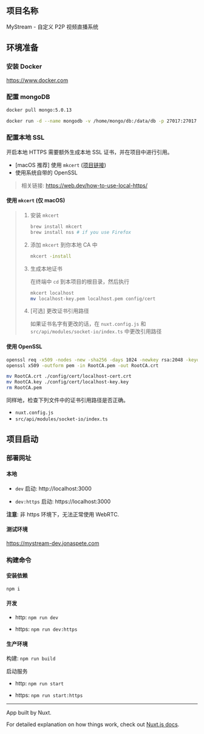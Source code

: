 ## 项目名称

MyStream - 自定义 P2P 视频直播系统

## 环境准备

### 安装 Docker

https://www.docker.com

### 配置 mongoDB

```zsh
docker pull mongo:5.0.13

docker run -d --name mongodb -v /home/mongo/db:/data/db -p 27017:27017 mongo:5.0.13
```

### 配置本地 SSL

开启本地 HTTPS 需要额外生成本地 SSL 证书，并在项目中进行引用。

- [macOS 推荐] 使用 `mkcert` ([项目链接](https://github.com/FiloSottile/mkcert/releases))
- 使用系统自带的 OpenSSL

> 相关链接: https://web.dev/how-to-use-local-https/

#### 使用 `mkcert` (仅 macOS)

> 1. 安装 `mkcert`
>
>    ```zsh
>    brew install mkcert
>    brew install nss # if you use Firefox
>    ```
>
> 2. 添加 `mkcert` 到你本地 CA 中
>
>    ```zsh
>    mkcert -install
>    ```
>
> 3. 生成本地证书
>
>    在终端中 `cd` 到本项目的根目录，然后执行
>
>    ```zsh
>    mkcert localhost
>    mv localhost-key.pem localhost.pem config/cert
>    ```
>
> 4. [可选] 更改证书引用路径
>
>    如果证书名字有更改的话，在 `nuxt.config.js` 和 `src/api/modules/socket-io/index.ts` 中更改引用路径

#### 使用 OpenSSL

```zsh
openssl req -x509 -nodes -new -sha256 -days 1024 -newkey rsa:2048 -keyout RootCA.key -out RootCA.pem -subj "/C=US/CN=Example-Root-CA"
openssl x509 -outform pem -in RootCA.pem -out RootCA.crt

mv RootCA.crt ./config/cert/localhost-cert.crt
mv RootCA.key ./config/cert/localhost-key.key
rm RootCA.pem
```

同样地，检查下列文件中的证书引用路径是否正确。

- `nuxt.config.js`
- `src/api/modules/socket-io/index.ts`

## 项目启动

### 部署网址

#### 本地

- `dev` 启动: http://localhost:3000

- `dev:https` 启动: https://localhost:3000

**注意**: 非 https 环境下，无法正常使用 WebRTC.

#### 测试环境

https://mystream-dev.jonaspete.com

### 构建命令

#### 安装依赖

```zsh
npm i
```

#### 开发

- http: `npm run dev`

- https: `npm run dev:https`

#### 生产环境

构建: `npm run build`

启动服务

- http: `npm run start`

- https: `npm run start:https`

---

App built by Nuxt.

For detailed explanation on how things work, check out [Nuxt.js docs](https://nuxtjs.org).

